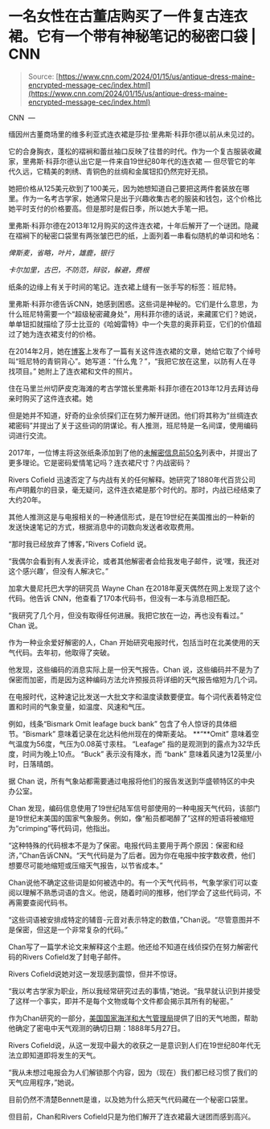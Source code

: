 <!--yml

类别：未分类

日期：2024年05月27日 14:47:55

-->

# 一名女性在古董店购买了一件复古连衣裙。它有一个带有神秘笔记的秘密口袋 | CNN

> Source: [https://www.cnn.com/2024/01/15/us/antique-dress-maine-encrypted-message-cec/index.html](https://www.cnn.com/2024/01/15/us/antique-dress-maine-encrypted-message-cec/index.html)

CNN  —

缅因州古董商场里的维多利亚式连衣裙是莎拉·里弗斯·科菲尔德以前从未见过的。

它的合身胸衣，蓬松的褶裥和蕾丝袖口反映了往昔的时代。作为一个复古服装收藏家，里弗斯·科菲尔德认出它是一件来自19世纪80年代的连衣裙 — 但尽管它的年代久远，它精美的刺绣、青铜色的丝绸和金属钮扣仍然完好无损。

她把价格从125美元砍到了100美元，因为她想知道自己要把这两件套装放在哪里。作为一名考古学家，她通常只是出于兴趣收集古老的服装和钱包，这个价格比她平时支付的价格要高。但是那时是假日季，所以她大手笔一把。

里弗斯·科菲尔德在2013年12月购买的这件连衣裙，十年后解开了一个谜团。隐藏在褶裥下的秘密口袋里有两张皱巴巴的纸，上面列着一串看似随机的单词和地名：

*俾斯麦，省略，叶片，雄鹿，银行*

*卡尔加里，古巴，不防范，辩驳，躲避，费根*

纸条的边缘上有关于时间的笔记。连衣裙上缝有一张手写的标签：班尼特。

里弗斯·科菲尔德告诉CNN，她感到困惑。这些词是神秘的。它们是什么意思，为什么班尼特需要一个“超级秘密藏身处”，用科菲尔德的话说，来藏匿它们？她说，单单钮扣就描绘了莎士比亚的《哈姆雷特》中一个失意的奥菲莉亚，它们的价值超过了她为连衣裙支付的价格。

在2014年2月，她在[博客](https://commitmentocostumes.blogspot.com/2014/02/bennetts-bronze-bustle.html)上发布了一篇有关这件连衣裙的文章，她给它取了个绰号叫“班尼特的青铜背心”。她写道：“什么鬼？”，“我把它放在这里，以防有人在寻找项目。” 她附上了连衣裙和文件的照片。

住在马里兰州切萨皮克海滩的考古学馆长里弗斯·科菲尔德在2013年12月去拜访母亲时购买了这件连衣裙。她

但是她并不知道，好奇的业余侦探们正在努力解开谜团。他们将其称为“丝绸连衣裙密码”并提出了关于这些词的阴谋论。有人推测，班尼特是一名间谍，使用编码词进行交流。

2017年，一位博主将这张纸条添加到了他的[未解密信息前50名](https://scienceblogs.de/klausis-krypto-kolumne/2017/05/13/the-top-50-unsolved-encrypted-messages-32-the-silk-dress-cryptogram/)列表中，并提出了更多理论。它是密码爱情笔记吗？连衣裙尺寸？内战密码？

Rivers Cofield 迅速否定了与内战有关的任何解释。她研究了1880年代百货公司布卢明戴尔的目录，毫无疑问，这件连衣裙是那个时代的。那时，内战已经结束了大约20年。

其他人推测这是与电报相关的一种通信形式，是在19世纪在美国推出的一种新的发送快速笔记的方式，根据消息中的词数向发送者收取费用。

“那时我已经放弃了博客，”Rivers Cofield 说。

“我偶尔会看到有人发表评论，或者其他解密者会给我发电子邮件，说‘嘿，我还对这个感兴趣’，但没有人解决它。”

加拿大曼尼托巴大学的研究员 Wayne Chan 在2018年夏天偶然在网上发现了这个代码。他告诉 CNN，他查看了170本代码书，但没有一本与消息相匹配。

“我研究了几个月，但没有取得任何进展。我把它放在一边，再也没有看过。” Chan 说。

作为一种业余爱好解密的人，Chan 开始研究电报时代，包括当时在北美使用的天气代码。去年初，他取得了突破。

他发现，这些编码的消息实际上是一份天气报告。Chan 说，这些编码并不是为了保密而加密，而是因为这种编码方法允许预报员将详细的天气报告缩短为几个词。

在电报时代，这种速记比发送一大批文字和温度读数要便宜。每个词代表着特定位置和时间的气象变量，如温度、风速和气压。

例如，线条“Bismark Omit leafage buck bank” 包含了令人惊讶的具体细节。“Bismark” 意味着记录在北达科他州现在的俾斯麦站。 **“**Omit” 意味着空气温度为56度，气压为0.08英寸汞柱。 “Leafage” 指的是观测到的露点为32华氏度，时间为晚上10点。 “Buck” 表示没有降水，而 “bank” 意味着风速为12英里/小时，日落晴朗。

据 Chan 说，所有气象站都需要通过电报将他们的报告发送到华盛顿特区的中央办公室。

Chan 发现，编码信息使用了19世纪陆军信号部使用的一种电报天气代码，该部门是19世纪末美国的国家气象服务。例如，像“船员都喝醉了”这样的短语将被缩短为“crimping”等代码词，他指出。

“这种特殊的代码根本不是为了保密。电报代码主要用于两个原因：保密和经济，”Chan告诉CNN。“天气代码是为了后者。因为你在电报中按字数收费，他们想要尽可能地缩短或压缩天气报告，以节省成本。”

Chan说他不确定这些词是如何被选中的。有一个天气代码书，气象学家们可以查阅以理解不熟悉词语的含义。他说，随着时间的推移，他们学会了这些代码词，不再需要查阅代码书。

“这些词语被安排成特定的辅音-元音对表示特定的数值，”Chan说。“尽管意图并不是保密，但这是一个非常复杂的代码。”

Chan写了一篇学术论文来解释这个主题。他还给不知道在线侦探仍在努力解密代码的Rivers Cofield发了封电子邮件。

Rivers Cofield说她对这一发现感到震惊，但并不惊讶。

“我以考古学家为职业，所以我经常研究过去的事情，”她说。“我早就认识到并接受了这样一个事实，即并不是每个文物或每个文件都会揭示其所有的秘密。”

作为Chan研究的一部分，[美国国家海洋和大气管理局](https://www.noaa.gov/heritage/stories/cryptogram-in-silk-dress-tells-weather-story)提供了旧的天气地图，帮助他确定了密电中天气观测的确切日期：1888年5月27日。

Rivers Cofield说，从这一发现中最大的收获之一是意识到人们在19世纪80年代无法立即知道即将发生的天气。

“我从未想过电报会为人们解锁那个内容，因为（现在）我们都已经习惯了我们的天气应用程序，”她说。

目前仍然不清楚Bennett是谁，以及她为什么把天气代码藏在一个秘密口袋里。

但目前，Chan和Rivers Cofield只是为他们解开了连衣裙最大谜团而感到高兴。

